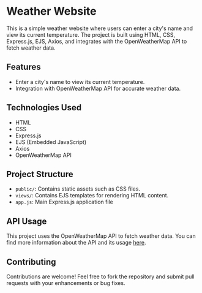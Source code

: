 
# Weather Website


This is a simple weather website where users can enter a city's name and view its current temperature. The project is built using HTML, CSS, Express.js, EJS, Axios, and integrates with the OpenWeatherMap API to fetch weather data.


## Features

- Enter a city's name to view its current temperature.
- Integration with OpenWeatherMap API for accurate weather data.


## Technologies Used

 - HTML
 - CSS
 - Express.js
 - EJS (Embedded JavaScript)
 - Axios
 - OpenWeatherMap API


## Project Structure
 - `public/`: Contains static assets such as CSS files.
 - `views/`: Contains EJS templates for rendering HTML content.
 - `app.js`: Main Express.js application file




## API Usage
This project uses the OpenWeatherMap API to fetch weather data. You can find more information about the API and its usage [here](https://openweathermap.org/current).
## Contributing

Contributions are welcome! Feel free to fork the repository and submit pull requests with your enhancements or bug fixes.

